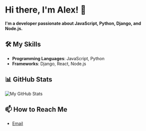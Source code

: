 # Hi there, I'm Alex! 👋

**I'm a developer passionate about JavaScript, Python, Django, and Node.js.**

## 🛠️ My Skills

- **Programming Languages**: JavaScript, Python
- **Frameworks**: Django, React, Node.js

## 📊 GitHub Stats

![My GitHub Stats](https://github-readme-stats.vercel.app/api?username=ltspnal&show_icons=true&theme=dracula)

## 📫 How to Reach Me

- [Email](al.latsapniou@gmail.com)
